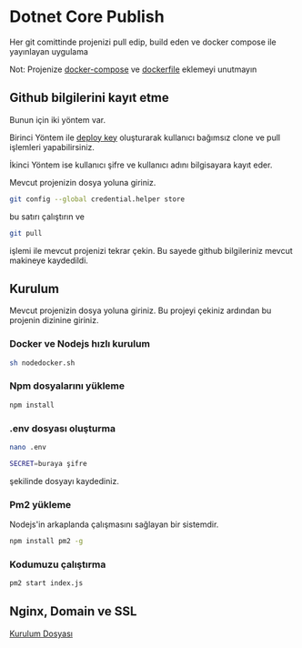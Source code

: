 # Dotnet Core Publish

Her git comittinde projenizi pull edip, build eden ve docker compose ile yayınlayan uygulama

Not: Projenize [docker-compose](https://gist.github.com/atomdeniz/9f8211d07135adb94b56f62d75958d2b) ve [dockerfile](https://lmgtfy.com/?q=dockerfile+for+%20X+program) eklemeyi unutmayın

## Github bilgilerini kayıt etme

Bunun için iki yöntem var.

Birinci Yöntem ile [deploy key](https://gist.github.com/zhujunsan/a0becf82ade50ed06115) oluşturarak kullanıcı bağımsız clone ve pull işlemleri yapabilirsiniz.

İkinci Yöntem ise kullanıcı şifre ve kullanıcı adını bilgisayara kayıt eder.

 Mevcut projenizin dosya yoluna giriniz.
 
 ```bash
 git config --global credential.helper store
 ```
 bu satırı çalıştırın ve
 
 ```bash
 git pull
 ```
 işlemi ile mevcut projenizi tekrar çekin. 
 Bu sayede github bilgileriniz mevcut makineye kaydedildi.


## Kurulum

Mevcut projenizin dosya yoluna giriniz. Bu projeyi çekiniz ardından bu projenin dizinine giriniz.

### Docker ve Nodejs hızlı kurulum

```bash
sh nodedocker.sh
```

### Npm dosyalarını yükleme

```bash
npm install 
```
### .env dosyası oluşturma

```bash
nano .env
```

```bash
SECRET=buraya şifre 
```
şekilinde dosyayı kaydediniz.

### Pm2 yükleme

Nodejs'in arkaplanda çalışmasını sağlayan bir sistemdir.

```bash
npm install pm2 -g
```

### Kodumuzu çalıştırma 

```bash
pm2 start index.js
```

## Nginx, Domain ve SSL
[Kurulum Dosyası](https://docs.google.com/document/d/1jlJm0P5PS6XBRrtdsCQfr2UJuwGyAjmV8FZU9UJcNzA/edit?usp=sharing)


